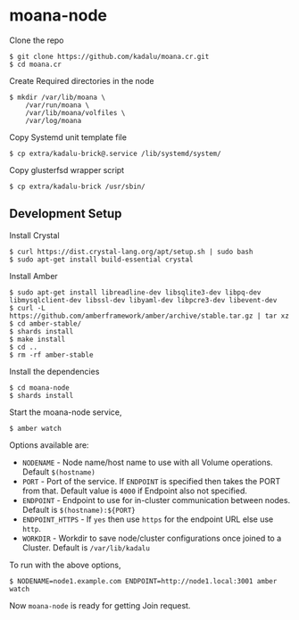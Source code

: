 # moana-node

Clone the repo

```
$ git clone https://github.com/kadalu/moana.cr.git
$ cd moana.cr
```

Create Required directories in the node

```
$ mkdir /var/lib/moana \
    /var/run/moana \
    /var/lib/moana/volfiles \
    /var/log/moana
```

Copy Systemd unit template file

```
$ cp extra/kadalu-brick@.service /lib/systemd/system/
```

Copy glusterfsd wrapper script

```
$ cp extra/kadalu-brick /usr/sbin/
```

## Development Setup

Install Crystal

```
$ curl https://dist.crystal-lang.org/apt/setup.sh | sudo bash
$ sudo apt-get install build-essential crystal
```

Install Amber

```
$ sudo apt-get install libreadline-dev libsqlite3-dev libpq-dev libmysqlclient-dev libssl-dev libyaml-dev libpcre3-dev libevent-dev
$ curl -L https://github.com/amberframework/amber/archive/stable.tar.gz | tar xz
$ cd amber-stable/
$ shards install
$ make install
$ cd ..
$ rm -rf amber-stable
```

Install the dependencies

```
$ cd moana-node
$ shards install
```

Start the moana-node service,

```
$ amber watch
```

Options available are:

* `NODENAME` - Node name/host name to use with all Volume operations. Default `$(hostname)`
* `PORT` - Port of the service. If `ENDPOINT` is specified then takes the PORT from that. Default value is `4000` if Endpoint also not specified.
* `ENDPOINT` - Endpoint to use for in-cluster communication between nodes. Default is `$(hostname):${PORT}`
* `ENDPOINT_HTTPS` - If `yes` then use `https` for the endpoint URL else use `http`.
* `WORKDIR` - Workdir to save node/cluster configurations once joined to a Cluster. Default is `/var/lib/kadalu`

To run with the above options,

```
$ NODENAME=node1.example.com ENDPOINT=http://node1.local:3001 amber watch
```

Now `moana-node` is ready for getting Join request.
